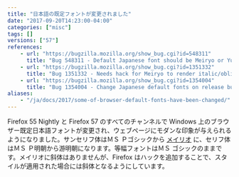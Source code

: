 ```yaml
---
title: "日本語の既定フォントが変更されました"
date: "2017-09-20T14:23:00-04:00"
categories: ["misc"]
tags: []
versions: ["57"]
references:
    - url: "https://bugzilla.mozilla.org/show_bug.cgi?id=548311"
      title: "Bug 548311 - Default Japanese font should be Meiryo or Yu Gothic for modern Windows"
    - url: "https://bugzilla.mozilla.org/show_bug.cgi?id=1351332"
      title: "Bug 1351332 - Needs hack for Meiryo to render italic/oblique style"
    - url: "https://bugzilla.mozilla.org/show_bug.cgi?id=1354004"
      title: "Bug 1354004 - Change Japanese default fonts on release build"
aliases:
    - "/ja/docs/2017/some-of-browser-default-fonts-have-been-changed/"
---
```

Firefox 55 Nightly と Firefox 57 のすべてのチャンネルで Windows 上のブラウザー既定日本語フォントが変更され、ウェブページにモダンな印象が与えられるようになりました。サンセリフ体はＭＳ Ｐゴシックから [メイリオ](https://ja.wikipedia.org/wiki/%E3%83%A1%E3%82%A4%E3%83%AA%E3%82%AA) に、セリフ体はＭＳ Ｐ明朝から游明朝になります。等幅フォントはＭＳ ゴシックのままです。メイリオに斜体はありませんが、Firefox はハックを追加することで、スタイルが適用された場合には斜体となるようにしています。
